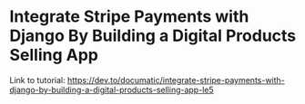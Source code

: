 # Integrate Stripe Payments with Django By Building a Digital Products Selling App

Link to tutorial: https://dev.to/documatic/integrate-stripe-payments-with-django-by-building-a-digital-products-selling-app-le5

